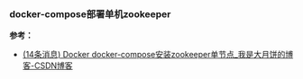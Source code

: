 ### docker-compose部署单机zookeeper

**参考：**

- [(14条消息) Docker docker-compose安装zookeeper单节点_我是大月饼的博客-CSDN博客](https://blog.csdn.net/Youdmeng/article/details/110553499) 



